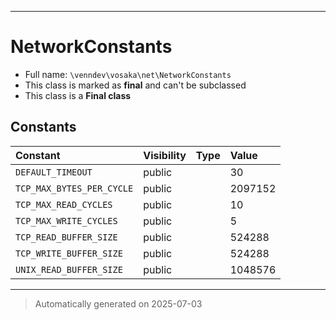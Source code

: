 ***

# NetworkConstants





* Full name: `\venndev\vosaka\net\NetworkConstants`
* This class is marked as **final** and can't be subclassed
* This class is a **Final class**


## Constants

| Constant | Visibility | Type | Value |
|:---------|:-----------|:-----|:------|
|`DEFAULT_TIMEOUT`|public| |30|
|`TCP_MAX_BYTES_PER_CYCLE`|public| |2097152|
|`TCP_MAX_READ_CYCLES`|public| |10|
|`TCP_MAX_WRITE_CYCLES`|public| |5|
|`TCP_READ_BUFFER_SIZE`|public| |524288|
|`TCP_WRITE_BUFFER_SIZE`|public| |524288|
|`UNIX_READ_BUFFER_SIZE`|public| |1048576|




***
> Automatically generated on 2025-07-03
